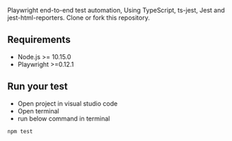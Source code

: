 Playwright end-to-end test automation, Using TypeScript, ts-jest, Jest and jest-html-reporters. Clone or fork this repository.

## Requirements

- Node.js >= 10.15.0
- Playwright >=0.12.1

## Run your test

- Open project in visual studio code
- Open terminal
- run below command in terminal

```bash
npm test
```
